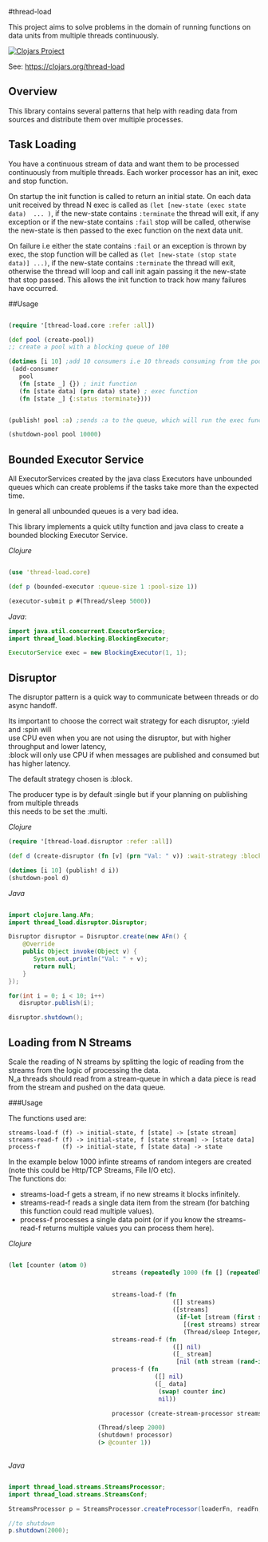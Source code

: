 #thread-load

This project aims to solve problems in the domain of running functions on data units from multiple threads continuously.
 

[![Clojars Project](http://clojars.org/thread-load/latest-version.svg)](http://clojars.org/thread-load)

See: https://clojars.org/thread-load

## Overview

This library contains several patterns that help with reading data from sources and distribute them over multiple processes.



## Task Loading

You have a continuous stream of data and want them to be processed continuously from multiple threads.
Each worker processor has an init, exec and stop function.

On startup the init function is called to return an initial state.
On each data unit received by thread N exec is called as ```(let [new-state (exec state data)  ... )```, 
if the new-state contains ```:terminate``` the thread will exit, if any exception or if the new-state contains ```:fail``` stop will be called,
otherwise the new-state is then passed to the exec function on the next data unit.

On failure i.e either the state contains ```:fail``` or an exception is thrown by exec, the stop function will be called as ```(let [new-state (stop state data)] ...)```,
if the new-state contains ```:terminate``` the thread will exit, otherwise the thread will loop and call init again passing it the new-state that stop passed.
This allows the init function to track how many failures have occurred.


##Usage

```clojure

(require '[thread-load.core :refer :all])

(def pool (create-pool))
;; create a pool with a blocking queue of 100

(dotimes [i 10] ;add 10 consumers i.e 10 threads consuming from the pool's queue
 (add-consumer 
   pool
   (fn [state _] {}) ; init function
   (fn [state data] (prn data) state) ; exec function
   (fn [state _] {:status :terminate})))


(publish! pool :a) ;sends :a to the queue, which will run the exec function of a consumer;

(shutdown-pool pool 10000)

```

## Bounded Executor Service

All ExecutorServices created by the java class Executors have unbounded queues which can create problems if the tasks take
more than the expected time.

In general all unbounded queues is a very bad idea.

This library implements a quick utilty function and java class to create a bounded blocking Executor Service.

*Clojure*

```clojure

(use 'thread-load.core)

(def p (bounded-executor :queue-size 1 :pool-size 1))

(executor-submit p #(Thread/sleep 5000))

```

*Java*:

```java
import java.util.concurrent.ExecutorService;
import thread_load.blocking.BlockingExecutor;

ExecutorService exec = new BlockingExecutor(1, 1);
```


## Disruptor

The disruptor pattern is a quick way to communicate between threads or do async handoff.

Its important to choose the correct wait strategy for each disruptor, :yield and :spin will  
use CPU even when you are not using the disruptor, but with higher throughput and lower latency,   
:block will only use CPU if when messages are published and consumed but has higher latency.  

The default strategy chosen is :block.

The producer type is by default :single but if your planning on publishing from multiple threads  
this needs to be set the :multi.


*Clojure*

```clojure
(require '[thread-load.disruptor :refer :all])

(def d (create-disruptor (fn [v] (prn "Val: " v)) :wait-strategy :block :producer-type :multi))

(dotimes [i 10] (publish! d i))
(shutdown-pool d)

```

*Java*

```java

import clojure.lang.AFn;
import thread_load.disruptor.Disruptor;

Disruptor disruptor = Disruptor.create(new AFn() {
    @Override
    public Object invoke(Object v) {
       System.out.println("Val: " + v);
       return null;
    }
});

for(int i = 0; i < 10; i++)
   disruptor.publish(i);

disruptor.shutdown();
```
## Loading from N Streams

Scale the reading of N streams by splitting the logic of reading from the streams from the logic of processing the data.  
N_a threads should read from a stream-queue in which a data piece is read from the stream and pushed on the data queue.  
  
  
###Usage

The functions used are:

```streams-load-f (f) -> initial-state, f [state] -> [state stream]```
```streams-read-f (f) -> initial-state, f [state stream] -> [state data]```
```process-f      (f) -> initial-state, f [state data] -> state```
                        
In the example below 1000 infinte streams of random integers are created (note this could be Http/TCP Streams, File I/O etc).  
The  functions do:
  * streams-load-f gets a stream, if no new streams it blocks infinitely.   
  * streams-read-f reads a single data item from the stream (for batching this function could read multiple values).
  * process-f processes a single data point (or if you know the streams-read-f returns multiple values you can process them here). 
  
*Clojure*

```clojure

(let [counter (atom 0)
                             streams (repeatedly 1000 (fn [] (repeatedly #(rand-int 100))))
                             
                             
                             streams-load-f (fn
                                              ([] streams)
                                              ([streams]
                                               (if-let [stream (first streams)]
                                                 [(rest streams) stream]
                                                 (Thread/sleep Integer/MAX_VALUE))))
                             streams-read-f (fn
                                              ([] nil)
                                              ([_ stream]
                                               [nil (nth stream (rand-int 100))]))
                             process-f (fn
                                         ([] nil)
                                         ([_ data]
                                          (swap! counter inc)
                                          nil))

                             processor (create-stream-processor streams-load-f streams-read-f process-f :streams-limit 5000)]

                         (Thread/sleep 2000)
                         (shutdown! processor)
                         (> @counter 1))
                         
```

*Java*

```java

import thread_load.streams.StreamsProcessor;
import thread_load.streams.StreamsConf;

StreamsProcessor p = StreamsProcessor.createProcessor(loaderFn, readFn, processFn, new StreamsConf());

//to shutdown
p.shutdown(2000);
```



